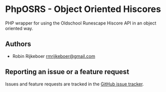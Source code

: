 PhpOSRS - Object Oriented Hiscores
==============

PHP wrapper for using the Oldschool Runescape Hiscore API in an object oriented way.

Authors
-------

* Robin Rijkeboer <rmrijkeboer@gmail.com>

Reporting an issue or a feature request
---------------------------------------

Issues and feature requests are tracked in the [GitHub issue tracker](https://github.com/Thunderofnl/PhpOSRS/issues).